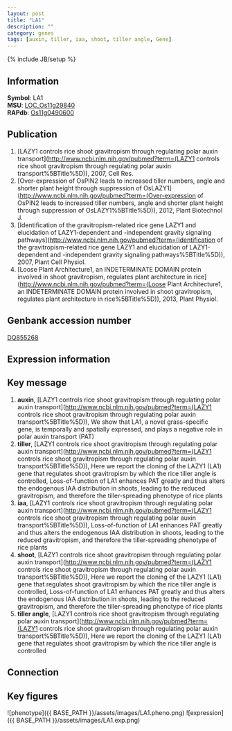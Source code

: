 ```yaml
---
layout: post
title: "LA1"
description: ""
category: genes
tags: [auxin, tiller, iaa, shoot, tiller angle, Gene]
---
```

{% include JB/setup %}

## Information
__Symbol__: LA1  
__MSU__: [LOC_Os11g29840](http://rice.plantbiology.msu.edu/cgi-bin/ORF_infopage.cgi?orf=LOC_Os11g29840)  
__RAPdb__: [Os11g0490600](http://rapdb.dna.affrc.go.jp/viewer/gbrowse_details/irgsp1?name=Os11g0490600)  

## Publication
1. [LAZY1 controls rice shoot gravitropism through regulating polar auxin transport](http://www.ncbi.nlm.nih.gov/pubmed?term=(LAZY1 controls rice shoot gravitropism through regulating polar auxin transport%5BTitle%5D)), 2007, Cell Res.
2. [Over-expression of OsPIN2 leads to increased tiller numbers, angle and shorter plant height through suppression of OsLAZY1](http://www.ncbi.nlm.nih.gov/pubmed?term=(Over-expression of OsPIN2 leads to increased tiller numbers, angle and shorter plant height through suppression of OsLAZY1%5BTitle%5D)), 2012, Plant Biotechnol J.
3. [Identification of the gravitropism-related rice gene LAZY1 and elucidation of LAZY1-dependent and -independent gravity signaling pathways](http://www.ncbi.nlm.nih.gov/pubmed?term=(Identification of the gravitropism-related rice gene LAZY1 and elucidation of LAZY1-dependent and -independent gravity signaling pathways%5BTitle%5D)), 2007, Plant Cell Physiol.
4. [Loose Plant Architecture1, an INDETERMINATE DOMAIN protein involved in shoot gravitropism, regulates plant architecture in rice](http://www.ncbi.nlm.nih.gov/pubmed?term=(Loose Plant Architecture1, an INDETERMINATE DOMAIN protein involved in shoot gravitropism, regulates plant architecture in rice%5BTitle%5D)), 2013, Plant Physiol.

## Genbank accession number
[DQ855268](http://www.ncbi.nlm.nih.gov/nuccore/DQ855268)

## Expression information

## Key message
1. __auxin__, [LAZY1 controls rice shoot gravitropism through regulating polar auxin transport](http://www.ncbi.nlm.nih.gov/pubmed?term=(LAZY1 controls rice shoot gravitropism through regulating polar auxin transport%5BTitle%5D)),  We show that LA1, a novel grass-specific gene, is temporally and spatially expressed, and plays a negative role in polar auxin transport (PAT)
2. __tiller__, [LAZY1 controls rice shoot gravitropism through regulating polar auxin transport](http://www.ncbi.nlm.nih.gov/pubmed?term=(LAZY1 controls rice shoot gravitropism through regulating polar auxin transport%5BTitle%5D)),  Here we report the cloning of the LAZY1 (LA1) gene that regulates shoot gravitropism by which the rice tiller angle is controlled, Loss-of-function of LA1 enhances PAT greatly and thus alters the endogenous IAA distribution in shoots, leading to the reduced gravitropism, and therefore the tiller-spreading phenotype of rice plants
3. __iaa__, [LAZY1 controls rice shoot gravitropism through regulating polar auxin transport](http://www.ncbi.nlm.nih.gov/pubmed?term=(LAZY1 controls rice shoot gravitropism through regulating polar auxin transport%5BTitle%5D)),  Loss-of-function of LA1 enhances PAT greatly and thus alters the endogenous IAA distribution in shoots, leading to the reduced gravitropism, and therefore the tiller-spreading phenotype of rice plants
4. __shoot__, [LAZY1 controls rice shoot gravitropism through regulating polar auxin transport](http://www.ncbi.nlm.nih.gov/pubmed?term=(LAZY1 controls rice shoot gravitropism through regulating polar auxin transport%5BTitle%5D)),  Here we report the cloning of the LAZY1 (LA1) gene that regulates shoot gravitropism by which the rice tiller angle is controlled, Loss-of-function of LA1 enhances PAT greatly and thus alters the endogenous IAA distribution in shoots, leading to the reduced gravitropism, and therefore the tiller-spreading phenotype of rice plants
5. __tiller angle__, [LAZY1 controls rice shoot gravitropism through regulating polar auxin transport](http://www.ncbi.nlm.nih.gov/pubmed?term=(LAZY1 controls rice shoot gravitropism through regulating polar auxin transport%5BTitle%5D)),  Here we report the cloning of the LAZY1 (LA1) gene that regulates shoot gravitropism by which the rice tiller angle is controlled

## Connection

## Key figures
![phenotype]({{ BASE_PATH }}/assets/images/LA1.pheno.png)
![expression]({{ BASE_PATH }}/assets/images/LA1.exp.png)


